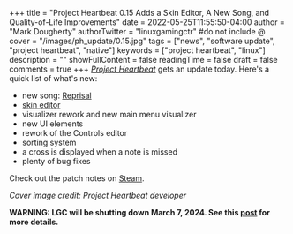 +++
title = "Project Heartbeat 0.15 Adds a Skin Editor, A New Song, and Quality-of-Life Improvements"
date = 2022-05-25T11:55:50-04:00
author = "Mark Dougherty"
authorTwitter = "linuxgamingctr" #do not include @
cover = "/images/ph_update/0.15.jpg"
tags = ["news", "software update", "project heartbeat", "native"]
keywords = ["project heartbeat", "linux"]
description = ""
showFullContent = false
readingTime = false
draft = false
comments = true
+++
[*Project Heartbeat*](https://linuxgamingcentral.com/posts/project_heartbeat_review/) gets an update today. Here's a quick list of what's new:
- new song: [Reprisal](https://youtu.be/7g7qcID_GX8)
- [skin editor](https://steamcommunity.com/sharedfiles/filedetails/?id=2800271334&snr=1_2108_9__2107)
- visualizer rework and new main menu visualizer
- new UI elements
- rework of the Controls editor
- sorting system
- a cross is displayed when a note is missed
- plenty of bug fixes

Check out the patch notes on [Steam](https://store.steampowered.com/news/app/1216230/view/3216145187570377974).

*Cover image credit: Project Heartbeat developer*

**WARNING: LGC will be shutting down March 7, 2024. See this [post](https://linuxgamingcentral.com/posts/the-end-of-lgc/) for more details.**
